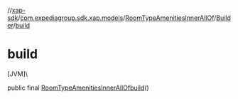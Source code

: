 //[xap-sdk](../../../../index.md)/[com.expediagroup.sdk.xap.models](../../index.md)/[RoomTypeAmenitiesInnerAllOf](../index.md)/[Builder](index.md)/[build](build.md)

# build

[JVM]\

public final [RoomTypeAmenitiesInnerAllOf](../index.md)[build](build.md)()
